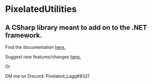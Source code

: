 # PixelatedUtilities
## A CSharp library meant to add on to the .NET framework.

Find the documentation [here.](https://github.com/PixelatedLagg/PixelatedUtilities/wiki) 

Suggest new features/changes [here.](https://github.com/PixelatedLagg/PixelatedUtilities/issues)

Or 

DM me on Discord: Pixelated_Lagg#8321
